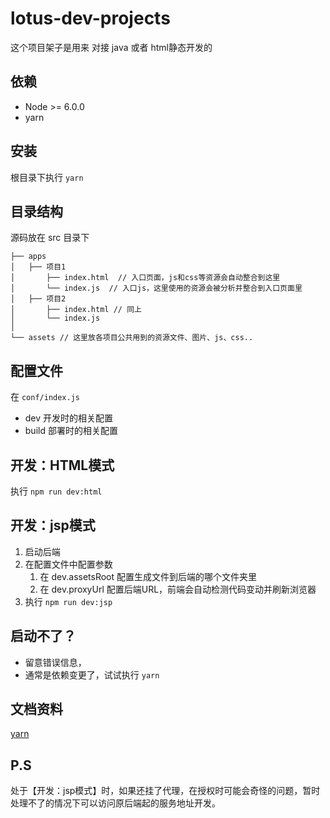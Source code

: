 # lotus-dev-projects
这个项目架子是用来 对接 java 或者 html静态开发的


## 依赖
* Node >= 6.0.0
* yarn

## 安装
根目录下执行 `yarn`

## 目录结构
源码放在 src 目录下

``` 
├── apps
│   ├── 项目1
│       ├── index.html  // 入口页面，js和css等资源会自动整合到这里
│       └── index.js  // 入口js，这里使用的资源会被分析并整合到入口页面里
│   ├── 项目2
│       ├── index.html // 同上
│       └── index.js
│
└── assets // 这里放各项目公共用到的资源文件、图片、js、css..
```

## 配置文件
在 `conf/index.js`

* dev   开发时的相关配置
* build 部署时的相关配置

## 开发：HTML模式
执行 `npm run dev:html`

## 开发：jsp模式
1. 启动后端
2. 在配置文件中配置参数
    1. 在 dev.assetsRoot 配置生成文件到后端的哪个文件夹里
    2. 在 dev.proxyUrl 配置后端URL，前端会自动检测代码变动并刷新浏览器
3. 执行 `npm run dev:jsp`


## 启动不了？
* 留意错误信息，
* 通常是依赖变更了，试试执行 `yarn`

## 文档资料
[yarn](https://yarnpkg.com/zh-Hans/)

## P.S
处于【开发：jsp模式】时，如果还挂了代理，在授权时可能会奇怪的问题，暂时处理不了的情况下可以访问原后端起的服务地址开发。
